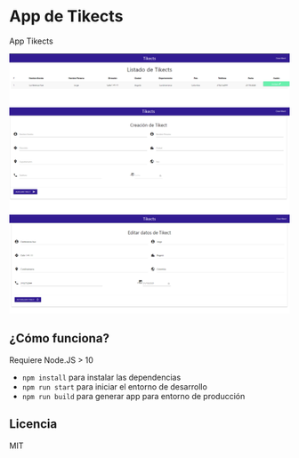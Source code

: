 # App de Tikects

App Tikects

![Captura Lista de Tikects](./.readme_static/listar.png)
![Captura Crear Tikect](./.readme_static/crear.png)
![Captura Editar Tikects](./.readme_static/editar.png)

## ¿Cómo funciona?

Requiere Node.JS > 10

* `npm install` para instalar las dependencias
* `npm run start` para iniciar el entorno de desarrollo
* `npm run build` para generar app para entorno de producción

## Licencia

MIT